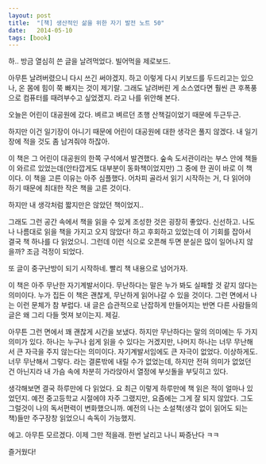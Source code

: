 ```yaml
---
layout: post
title:  "[책] 생산적인 삶을 위한 자기 발전 노트 50"
date:   2014-05-10
tags: [book]
---
```


하.. 방금 열심히 쓴 글을 날려먹었다. 빌어먹을 제로보드. 

  아무튼 날려버렸으니 다시 쓰긴 써야겠지. 하고 이렇게 다시 키보드를 두드리고는 있으나, 온 몸에 힘이 쭉 빠지는 것이 제기랄. 그래도 날려버린 게 소스였다면 훨씬 큰 후폭풍으로 컴퓨터를 때려부수고 싶었겠지. 라고 나를 위안해 본다. 

  오늘은 어린이 대공원에 갔다. 벼르고 벼르던 초행 산책길이었기 때문에 두근두근. 

  하지만 이건 일기장이 아니기 때문에 어린이 대공원에 대한 생각은 풀지 않겠다. 내 일기장에 적을 것도 좀 남겨줘야 하잖아. 

  이 책은 그 어린이 대공원의 한쪽 구석에서 발견했다. 숲속 도서관이라는 부스 안에 책들이 와르르 있었는데(안타깝게도 대부분이 동화책이었지만) 그 중에 한 권이 바로 이 책이다. 이 책을 고른 이유는 아주 심플했다. 어차피 골라서 읽기 시작하는 거, 다 읽어야 하기 때문에 최대한 작은 책을 고른 것이다. 

  하지만 내 생각처럼 짧지만은 않았던 책이었지.. 

  그래도 그런 공간 속에서 책을 읽을 수 있게 조성한 것은 굉장히 좋았다. 신선하고. 나도 나 나름대로 읽을 책을 가지고 오지 않았다! 하고 후회하고 있었는데 이 기회를 잡아서 결국 책 하나를 다 읽었으니. 그런데 이런 식으로 오픈해 두면 분실은 많이 일어나지 않을까? 조금 걱정이 되었다. 

  또 글이 중구난방이 되기 시작하네. 빨리 책 내용으로 넘어가자. 

  이 책은 아주 무난한 자기계발서이다. 무난하다는 말은 누가 봐도 실패할 것 같지 않다는 의미이다. 누가 집든 이 책은 괜찮게, 무난하게 읽어나갈 수 있을 것이다. 그런 면에서 나는 이런 문체가 참 부럽다. 내 글은 습관적으로 난잡하게 만들어지는 반면 다른 사람들의 글은 왜 그리 다들 멋져 보이는지. 제길. 

  아무튼 그런 면에서 꽤 괜찮게 시간을 보냈다. 하지만 무난하다는 말의 의미에는 두 가지 의미가 있다. 하나는 누구나 쉽게 읽을 수 있다는 거겠지만, 나머지 하나는 너무 무난해서 큰 자극을 주지 않는다는 의미이다. 자기계발서임에도 큰 자극이 없었다. 이상하게도. 너무 무난해서 그렇다. 라는 결론밖에 내릴 수가 없었는데, 하지만 전혀 의미가 없었던 건 아닌지라 내 가슴 속에 차분히 가라앉아서 열정에 부싯돌을 부딪히고 있다. 

  생각해보면 결국 하루만에 다 읽었다. 요 최근 이렇게 하루만에 책 읽은 적이 얼마나 있었던지. 예전 중고등학교 시절에야 자주 그랬지만, 요즘에는 그게 잘 되지 않았다. 그도 그럴것이 나의 독서편력이 변화했으니까. 예전의 나는 소설책(생각 없이 읽어도 되는 책)들만 주구장창 읽었으니 속독이 가능했지. 

  에고. 아무튼 모르겠다. 이제 그만 적을래. 한번 날리고 나니 짜증난다 ㅋㅋ 

  즐거웠다!